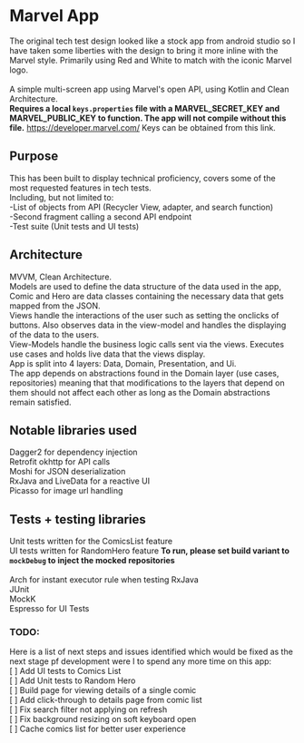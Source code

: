 # Marvel App
The original tech test design looked like a stock app from android studio so I have taken some liberties with the design to bring it more inline with the Marvel style. Primarily using Red and White to match with the iconic Marvel logo.<br/><br/>
A simple multi-screen app using Marvel's open API, using Kotlin and Clean Architecture. <br/>**Requires a local `keys.properties` file with a MARVEL_SECRET_KEY and MARVEL_PUBLIC_KEY to function. The app will not compile without this file.** https://developer.marvel.com/ Keys can be obtained from this link. 

## Purpose
This has been built to display technical proficiency, covers some of the most requested features in tech tests.<br/>
Including, but not limited to:<br/>
-List of objects from API (Recycler View, adapter, and search function)
<br/>-Second fragment calling a second API endpoint
<br/>-Test suite (Unit tests and UI tests)

## Architecture
MVVM, Clean Architecture. <br/>
Models are used to define the data structure of the data used in the app, Comic and Hero are data classes containing the necessary data that gets mapped from the JSON. <br/>
Views handle the interactions of the user such as setting the onclicks of buttons. Also observes data in the view-model and handles the displaying of the data to the users.<br/>
View-Models handle the business logic calls sent via the views. Executes use cases and holds live data that the views display. <br/>
App is split into 4 layers: Data, Domain, Presentation, and Ui. <br/>
The app depends on abstractions found in the Domain layer (use cases, repositories) meaning that that modifications to the layers that depend on them should not affect each other as long as the Domain abstractions remain satisfied.

## Notable libraries used
Dagger2 for dependency injection
<br/>Retrofit okhttp for API calls
<br/>Moshi for JSON deserialization
<br/>RxJava and LiveData for a reactive UI
<br/>Picasso for image url handling

## Tests + testing libraries
Unit tests written for the ComicsList feature<br/>
UI tests written for RandomHero feature **To run, please set build variant to `mockDebug` to inject the mocked repositories**<br/>
<br/>Arch for instant executor rule when testing RxJava
<br/>JUnit
<br/>MockK
<br/>Espresso for UI Tests

### TODO:
Here is a list of next steps and issues identified which would be fixed as the next stage pf development were I to spend any more time on this app:<br/>
[ ] Add UI tests to Comics List<br/>
[ ] Add Unit tests to Random Hero<br/>
[ ] Build page for viewing details of a single comic<br/>
[ ] Add click-through to details page from comic list<br/>
[ ] Fix search filter not applying on refresh<br/>
[ ] Fix background resizing on soft keyboard open<br/>
[ ] Cache comics list for better user experience<br/>
